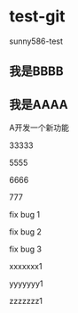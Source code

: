 # test-git
sunny586-test
## 我是BBBB
## 我是AAAA

A开发一个新功能

33333

5555

6666

777

fix bug 1

fix bug 2

fix bug 3

xxxxxxx1

yyyyyyy1

zzzzzzz1

